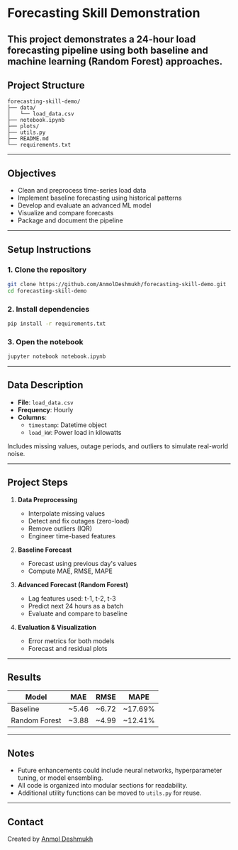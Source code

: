 # Forecasting Skill Demonstration

This project demonstrates a 24-hour load forecasting pipeline using both baseline and machine learning (Random Forest) approaches.
---

## Project Structure

```
forecasting-skill-demo/
├── data/
│   └── load_data.csv
├── notebook.ipynb
├── plots/
├── utils.py
├── README.md
└── requirements.txt
```

---

## Objectives

- Clean and preprocess time-series load data
- Implement baseline forecasting using historical patterns
- Develop and evaluate an advanced ML model
- Visualize and compare forecasts
- Package and document the pipeline

---

## Setup Instructions

### 1. Clone the repository
```bash
git clone https://github.com/AnmolDeshmukh/forecasting-skill-demo.git
cd forecasting-skill-demo
```

### 2. Install dependencies
```bash
pip install -r requirements.txt
```

### 3. Open the notebook
```bash
jupyter notebook notebook.ipynb
```

---

## Data Description

- **File**: `load_data.csv`
- **Frequency**: Hourly
- **Columns**:
  - `timestamp`: Datetime object
  - `load_kW`: Power load in kilowatts

Includes missing values, outage periods, and outliers to simulate real-world noise.

---

## Project Steps

1. **Data Preprocessing**
   - Interpolate missing values
   - Detect and fix outages (zero-load)
   - Remove outliers (IQR)
   - Engineer time-based features

2. **Baseline Forecast**
   - Forecast using previous day's values
   - Compute MAE, RMSE, MAPE

3. **Advanced Forecast (Random Forest)**
   - Lag features used: t-1, t-2, t-3
   - Predict next 24 hours as a batch
   - Evaluate and compare to baseline

4. **Evaluation & Visualization**
   - Error metrics for both models
   - Forecast and residual plots

---

## Results

| Model | MAE | RMSE | MAPE |
|-------|-----|------|------|
| Baseline | ~5.46 | ~6.72 | ~17.69% |
| Random Forest | ~3.88 | ~4.99 | ~12.41% |

---

## Notes

- Future enhancements could include neural networks, hyperparameter tuning, or model ensembling.
- All code is organized into modular sections for readability.
- Additional utility functions can be moved to `utils.py` for reuse.

---

## Contact

Created by [Anmol Deshmukh](https://github.com/TypicalAD101)  
